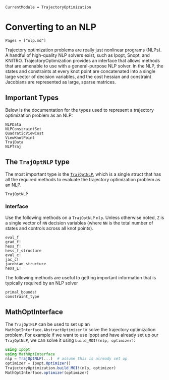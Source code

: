 ```@meta
CurrentModule = TrajectoryOptimization
```

# Converting to an NLP

```@contents
Pages = ["nlp.md"]
```

Trajectory optimization problems are really just nonlinear programs (NLPs). A handful of
high-quality NLP solvers exist, such as Ipopt, Snopt, and KNITRO. TrajectoryOptimization
provides an interface that allows methods that are amenable to use with a general-purpose
NLP solver. In the NLP, the states and constraints at every knot point are concatenated into
a single large vector of decision variables, and the cost hessian and constraint Jacobians
are represented as large, sparse matrices.

## Important Types
Below is the documentation for the types used to represent a trajectory optimization problem
as an NLP:

```@docs
NLPData
NLPConstraintSet
QuadraticViewCost
ViewKnotPoint
TrajData
NLPTraj
```

## The `TrajOptNLP` type
The most important type is the [`TrajOptNLP`](@ref), which is a single struct that has all
the required methods to evaluate the trajectory optimization problem as an NLP.

```@docs
TrajOptNLP
```

### Interface
Use the following methods on a `TrajOptNLP` `nlp`. Unless otherwise noted, `Z` is a single
vector of `NN` decision variables (where `NN` is the total number of states and controls across
all knot points).
```@docs
eval_f
grad_f!
hess_f!
hess_f_structure
eval_c!
jac_c!
jacobian_structure
hess_L!
```

The following methods are useful to getting important information that is typically required
by an NLP solver
```@docs
primal_bounds!
constraint_type
```

## MathOptInterface
The `TrajOptNLP` can be used to set up an `MathOptInterface.AbstractOptimizer` to solve
the trajectory optimization problem. For example if we want to use Ipopt and have already
set up our `TrajOptNLP`, we can solve it using `build_MOI!(nlp, optimizer)`:

```julia
using Ipopt
using MathOptInterface
nlp = TrajOptNLP(...)  # assume this is already set up
optimizer = Ipopt.Optimizer()
TrajectoryOptimization.build_MOI!(nlp, optimizer)
MathOptInterface.optimize!(optimizer)
```

